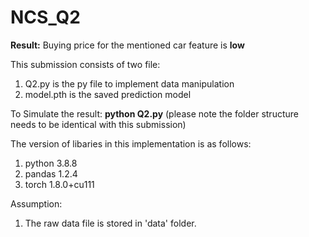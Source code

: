 # NCS_Q2 

**Result:** Buying price for the mentioned car feature is **low**<br/>

This submission consists of two file: <br/>
1. Q2.py is the py file to implement data manipulation<br/>
2. model.pth is the saved prediction model
 
To Simulate the result: **python Q2.py**
(please note the folder structure needs to be identical with this submission)<br/>

The version of libaries in this implementation is as follows:<br/>
1. python 3.8.8<br/>
2. pandas 1.2.4<br/>
3. torch  1.8.0+cu111<br/>

Assumption: <br/>
1. The raw data file is stored in 'data' folder. <br/>


